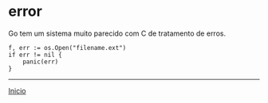 # error

Go tem um sistema muito parecido com C de tratamento de erros.

```
f, err := os.Open("filename.ext")
if err != nil {
    panic(err)
}
```

---
[Inicio](README.md)
